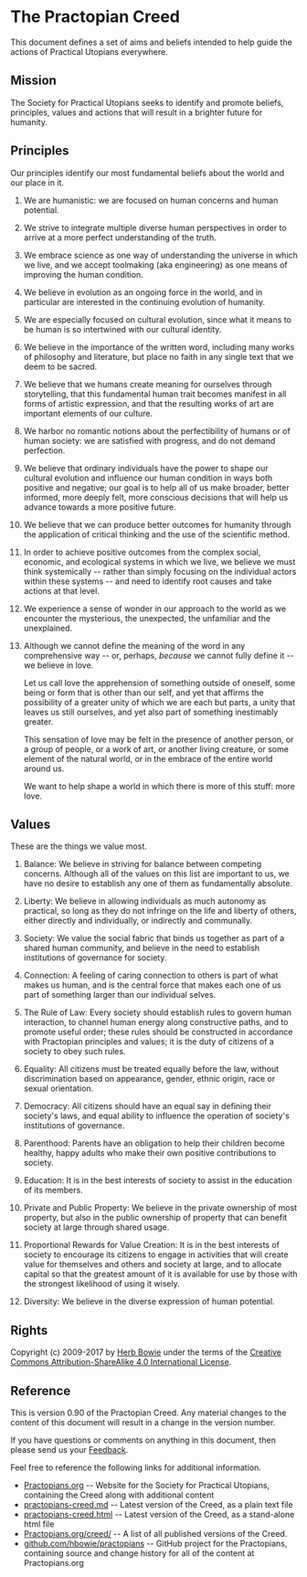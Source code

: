 The Practopian Creed
====================

This document defines a set of aims and beliefs intended to help guide the actions of Practical Utopians everywhere. 

Mission
-------

The Society for Practical Utopians seeks to identify and promote beliefs, principles, values and actions that will result in a brighter future for humanity. 

Principles
----------

Our principles identify our most fundamental beliefs about the world and our place in it.

1. We are humanistic: we are focused on human concerns and human potential.

2. We strive to integrate multiple diverse human perspectives in order to arrive at a more perfect understanding of the truth.

3. We embrace science as one way of understanding the universe in which we live, and we accept toolmaking (aka engineering) as one means of improving the human condition.

4. We believe in evolution as an ongoing force in the world, and in particular are interested in the continuing evolution of humanity.

5. We are especially focused on cultural evolution, since what it means to be human is so intertwined with our cultural identity.

6. We believe in the importance of the written word, including many works of philosophy and literature, but place no faith in any single text that we deem to be sacred.

7. We believe that we humans create meaning for ourselves through storytelling, that this fundamental human trait becomes manifest in all forms of artistic expression, and that the resulting works of art are important elements of our culture.

8. We harbor no romantic notions about the perfectibility of humans or of human society: we are satisfied with progress, and do not demand perfection.

9. We believe that ordinary individuals have the power to shape our cultural evolution and influence our human condition in ways both positive and negative; our goal is to help all of us make broader, better informed, more deeply felt, more conscious decisions that will help us advance towards a more positive future.

10. We believe that we can produce better outcomes for humanity through the application of critical thinking and the use of the scientific method.

11. In order to achieve positive outcomes from the complex social, economic, and ecological systems in which we live, we believe we must think systemically -- rather than simply focusing on the individual actors within these systems -- and need to identify root causes and take actions at that level.

12. We experience a sense of wonder in our approach to the world as we encounter the mysterious, the unexpected, the unfamiliar and the unexplained.

13. Although we cannot define the meaning of the word in any comprehensive way -- or, perhaps, *because* we cannot fully define it -- we believe in love.

	Let us call love the apprehension of something outside of oneself, some being or form that is other than our self, and yet that affirms the possibility of a greater unity of which we are each but parts, a unity that leaves us still ourselves, and yet also part of something inestimably greater.

	This sensation of love may be felt in the presence of another person, or a group of people, or a work of art, or another living creature, or some element of the natural world, or in the embrace of the entire world around us.

	We want to help shape a world in which there is more of this stuff: more love.
	
Values
------

These are the things we value most.

1. Balance: We believe in striving for balance between competing concerns. Although all of the values on this list are important to us, we have no desire to establish any one of them as fundamentally absolute.

2. Liberty: We believe in allowing individuals as much autonomy as practical, so long as they do not infringe on the life and liberty of others, either directly and individually, or indirectly and communally.

3. Society: We value the social fabric that binds us together as part of a shared human community, and believe in the need to establish institutions of governance for society.

4. Connection: A feeling of caring connection to others is part of what makes us human, and is the central force that makes each one of us part of something larger than our individual selves.

5. The Rule of Law: Every society should establish rules to govern human interaction, to channel human energy along constructive paths, and to promote useful order; these rules should be constructed in accordance with Practopian principles and values; it is the duty of citizens of a society to obey such rules.

6. Equality: All citizens must be treated equally before the law, without discrimination based on appearance, gender, ethnic origin, race or sexual orientation.

7. Democracy: All citizens should have an equal say in defining their society's laws, and equal ability to influence the operation of society's institutions of governance.

8. Parenthood: Parents have an obligation to help their children become healthy, happy adults who make their own positive contributions to society.

9. Education: It is in the best interests of society to assist in the education of its members.

10. Private and Public Property: We believe in the private ownership of most property, but also in the public ownership of property that can benefit society at large through shared usage.

11. Proportional Rewards for Value Creation: It is in the best interests of society to encourage its citizens to engage in activities that will create value for themselves and others and society at large, and to allocate capital so that the greatest amount of it is available for use by those with the strongest likelihood of using it wisely.

12. Diversity:  We believe in the diverse expression of human potential.


Rights
------

Copyright (c) 2009-2017 by [Herb Bowie][5] under the terms of the [Creative Commons Attribution-ShareAlike 4.0 International License][6].


Reference
---------

This is version 0.90 of the Practopian Creed. Any material changes to the content of this document will result in a change in the version number. 

If you have questions or comments on anything in this document, then please send us your [Feedback][8].  

Feel free to reference the following links for additional information. 

* [Practopians.org][1] -- Website for the Society for Practical Utopians, containing the Creed along with additional content 
* [practopians-creed.md][2] -- Latest version of the Creed, as a plain text file 
* [practopians-creed.html][3] -- Latest version of the Creed, as a stand-alone html file 
* [Practopians.org/creed/][7] -- A list of all published versions of the Creed. 
* [github.com/hbowie/practopians][4] -- GitHub project for the Practopians, containing source and change history for all of the content at Practopians.org 

[1]: http://www.practopians.org/
[2]: http://www.practopians.org/creed/practopians-creed.md
[3]: http://www.practopians.org/creed/practopians-creed.html
[4]: https://github.com/hbowie/practopians/
[5]: http://www.herbbowie.com
[6]: http://creativecommons.org/licenses/by-sa/4.0/
[7]: http://www.practopians.org/creed/index.html
[8]: mailto:feedback@practopians.org

